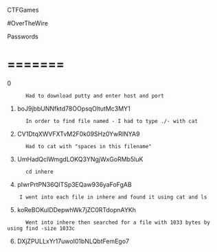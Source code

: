 CTFGames


#OverTheWire


Passwords

=======
=======


0
```
      Had to download putty and enter host and port
```

1. boJ9jbbUNNfktd78OOpsqOltutMc3MY1
```
      In order to find file named - I had to type ./- with cat
```

2. CV1DtqXWVFXTvM2F0k09SHz0YwRINYA9
```
      Had to cat with "spaces in this filename"
```

3. UmHadQclWmgdLOKQ3YNgjWxGoRMb5luK
```
      cd inhere
```

4. pIwrPrtPN36QITSp3EQaw936yaFoFgAB
```
	I went into each file in inhere and found it using cat and ls
```

5. koReBOKuIDDepwhWk7jZC0RTdopnAYKh
```		
	  Went into inhere then searched for a file with 1033 bytes by using find -size 1033c
```	   
6. DXjZPULLxYr17uwoI01bNLQbtFemEgo7
			
			
